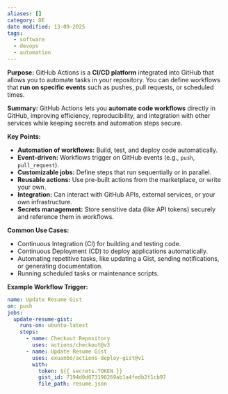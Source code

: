 ```yaml
---
aliases: []
category: DE
date modified: 13-09-2025
tags:
  - software
  - devops
  - automation
---
```

**Purpose:**
GitHub Actions is a **CI/CD platform** integrated into GitHub that allows you to automate tasks in your repository. You can define workflows that **run on specific events** such as pushes, pull requests, or scheduled times.

**Summary:**
GitHub Actions lets you **automate code workflows** directly in GitHub, improving efficiency, reproducibility, and integration with other services while keeping secrets and automation steps secure.

**Key Points:**

* **Automation of workflows:** Build, test, and deploy code automatically.
* **Event-driven:** Workflows trigger on GitHub events (e.g., `push`, `pull_request`).
* **Customizable jobs:** Define steps that run sequentially or in parallel.
* **Reusable actions:** Use pre-built actions from the marketplace, or write your own.
* **Integration:** Can interact with GitHub APIs, external services, or your own infrastructure.
* **Secrets management:** Store sensitive data (like API tokens) securely and reference them in workflows.

**Common Use Cases:**

* Continuous Integration (CI) for building and testing code.
* Continuous Deployment (CD) to deploy applications automatically.
* Automating repetitive tasks, like updating a Gist, sending notifications, or generating documentation.
* Running scheduled tasks or maintenance scripts.

**Example Workflow Trigger:**

```yaml
name: Update Resume Gist
on: push
jobs:
  update-resume-gist:
    runs-on: ubuntu-latest
    steps:
      - name: Checkout Repository
        uses: actions/checkout@v3
      - name: Update Resume Gist
        uses: exuanbo/actions-deploy-gist@v1
        with:
          token: ${{ secrets.TOKEN }}
          gist_id: 7194d0d073190269ab1a4fedb2f1cb97
          file_path: resume.json
```


